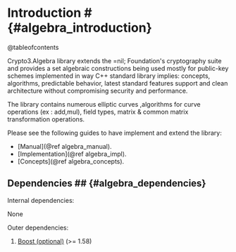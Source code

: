 # Introduction # {#algebra_introduction}

@tableofcontents

Crypto3.Algebra library extends the =nil; Foundation's cryptography suite and provides a set algebraic constructions
 being used mostly for public-key schemes
 implemented in way C++ standard library implies: concepts, algorithms, predictable behavior, latest standard features support and clean architecture without compromising security and performance.

The library contains numerous elliptic curves ,algorithms for curve operations (ex : add,mul), field types, matrix & 
common matrix transformation operations.

 
Please see the following guides to have implement and extend the library:

* [Manual](@ref algebra_manual).
* [Implementation](@ref algebra_impl).
* [Concepts](@ref algebra_concepts).

## Dependencies ## {#algebra_dependencies}

Internal dependencies:

None

Outer dependencies:
1. [Boost (optional)](https://boost.org) (>= 1.58)
